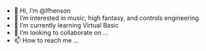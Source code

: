 - 👋 Hi, I’m @lfhenson
- 👀 I’m interested in music, high fantasy, and controls engineering
- 🌱 I’m currently learning Virtual Basic
- 💞️ I’m looking to collaborate on ...
- 📫 How to reach me ...

<!---
lfhenson/lfhenson is a ✨ special ✨ repository because its `README.md` (this file) appears on your GitHub profile.
You can click the Preview link to take a look at your changes.
--->
